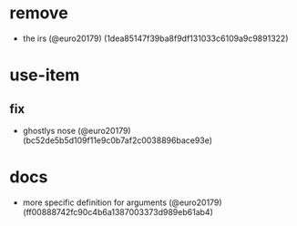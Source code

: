 # remove

* the irs (@euro20179) (1dea85147f39ba8f9df131033c6109a9c9891322)


# use-item

## fix

* ghostlys nose (@euro20179) (bc52de5b5d109f11e9c0b7af2c0038896bace93e)


# docs

* more specific definition for arguments (@euro20179) (ff00888742fc90c4b6a1387003373d989eb61ab4)



